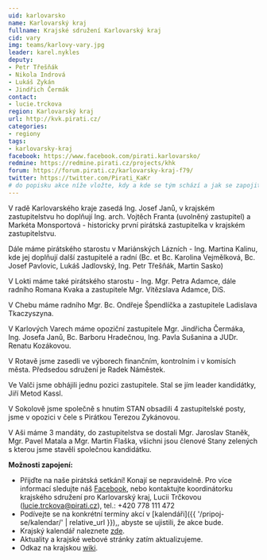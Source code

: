 ```yaml
---
uid: karlovarsko
name: Karlovarský kraj
fullname: Krajské sdružení Karlovarský kraj
cid: vary
img: teams/karlovy-vary.jpg
leader: karel.nykles
deputy:
- Petr Třešňák
- Nikola Indrová
- Lukáš Zykán
- Jindřich Čermák
contact:
- lucie.trckova
region: Karlovarský kraj
url: http://kvk.pirati.cz/
categories:
- regiony
tags:
- karlovarsky-kraj
facebook: https://www.facebook.com/pirati.karlovarsko/
redmine: https://redmine.pirati.cz/projects/khk
forum: https://forum.pirati.cz/karlovarsky-kraj-f79/
twitter: https://twitter.com/Pirati_KaKr
# do popisku akce níže vložte, kdy a kde se tým schází a jak se zapojit
---
```


V radě Karlovarského kraje zasedá Ing. Josef Janů, v krajském zastupitelstvu ho doplňují Ing. arch. Vojtěch Franta (uvolněný zastupitel) a Markéta Monsportová  - historicky první pirátská zastupitelka v krajském zastupitelstvu. 
 
Dále máme pirátského starostu v Mariánských Lázních - Ing. Martina Kalinu, kde jej doplňují další zastupitelé a radní (Bc. et Bc. Karolina Vejmělková, Bc. Josef Pavlovic, Lukáš Jadlovský, Ing. Petr Třešňák, Martin Sasko)
 
V Lokti máme také pirátského starostu - Ing. Mgr. Petra Adamce, dále radního Romana Kvaka a zastupitele Mgr. Vítězslava Adamce, DiS.
 
V Chebu máme radního Mgr. Bc. Ondřeje Špendlíčka a zastupitele Ladislava Tkaczyszyna.
 
V Karlových Varech máme opoziční zastupitele Mgr. Jindřicha Čermáka, Ing. Josefa Janů, Bc. Barboru Hradečnou, Ing. Pavla Sušanina a JUDr. Renatu Kozákovou.
 
V Rotavě jsme zasedli ve výborech finančním, kontrolním i v komisích města. Předsedou sdružení je Radek Náměstek.
 
Ve Valči jsme obhájili jednu pozici zastupitele. Stal se jím leader kandidátky, Jiří Metod Kassl.
 
V Sokolově jsme společně s hnutím STAN obsadili 4 zastupitelské posty, jsme v opozici v čele s Pirátkou Terezou Zykánovou.  
 
V Aši máme 3 mandáty, do zastupitelstva se dostali Mgr. Jaroslav Staněk, Mgr. Pavel Matala a Mgr. Martin Flaška, všichni jsou členové Stany zelených s kterou jsme stavěli společnou kandidátku.


**Možnosti zapojení:**

* Přijďte na naše pirátská setkání! Konají se nepravidelně. Pro více informací sledujte náš [Facebook](https://www.facebook.com/pg/pirati.karlovarsko/events/), nebo kontaktujte koordinátorku krajského sdružení pro Karlovarský kraj, Lucii Trčkovou (lucie.trckova@pirati.cz), tel.: +420 778 111 472 
* Podívejte se na konkrétní termíny akcí v [kalendáři]({{ '/pripoj-se/kalendar/' | relative_url }}),, abyste se ujistili, že akce bude.
* Krajský kalendář naleznete [zde](http://piratikvk.cz/portfolio-items/kalendar-akci-piratu-v-karlovarskem-kraji/?portfolioCats=78).
* Aktuality a krajské webové stránky zatím aktualizujeme.
* Odkaz na krajskou [wiki](https://wiki.pirati.cz/regiony/karlovarsko/start).
